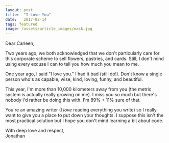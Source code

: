 ```yaml
---
layout: post
title:  "I Love You"
date:   2017-02-14
tags: featured
image: /assets/article_images/mask.jpg
---
```


Dear Carleen,  

Two years ago, we both acknowledged that we don't particularly care for this corporate scheme to sell flowers, pastries, and cards. Still, I don't mind using every excuse I can to tell you how much you mean to me.

One year ago, I said "I love you." I had it bad (still do!). Don't know a single person who's as capable, wise, kind, loving, funny, and beautiful.

This year, I'm more than 10,000 kilometers away from you (the metric system is actually really growing on me). I miss you so much but there's nobody I'd rather be doing this with. I'm 89% + 11% sure of that.

You're an amazing writer (I *love* reading everything you write) so I really want to give you a place to put down your thoughts. I suppose this isn't the most practical solution but I hope you don't mind learning a bit about code.

With deep love and respect,  
Jonathan
